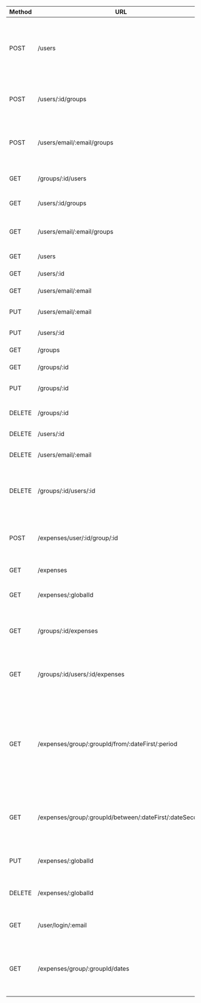 | Method        | URL           | Action        |
| ------------- | ------------- | ------------- |
| POST | /users  | create a new User without Groups, body return login and password  |
| POST | /users/:id/groups  | create/add Group for a User  with the given Id|
| POST | /users/email/:email/groups  | create/add Group for a User  with the given Email|
| GET  | /groups/:id/users  | get all Users of a Group  |
| GET  | /users/:id/groups  | get all Groups of a User  |
| GET  | /users/email/:email/groups  | get all Groups of a User by Email|
| GET  | /users  | get all Users  |
| GET  | /users/:id  | get User by ID  |
| GET  | /users/email/:email  | get User by Email  |
| PUT  | /users/email/:email  | update User by Email  |
| PUT  | /users/:id  | update User by Id  |
| GET  | /groups  | get all Groups  |
| GET  | /groups/:id  | get Group by ID  |
| PUT  | /groups/:id  | update Group by ID  |
| DELETE  | /groups/:id  | delete Group by ID  |
| DELETE  | /users/:id  | delete User by ID  |
| DELETE  | /users/email/:email  | delete User by Email  |
| DELETE  | /groups/:id/users/:id  | delete User with the given ID from the given group  |
| POST  | /expenses/user/:id/group/:id  | create and expense with Group and User by IDs |
| GET  | /expenses  | get all Expenses  |
| GET  | /expenses/:globalId  | get all Expenses by global ID  |
| GET  | /groups/:id/expenses  | get all Expenses of the Group by ID  |
| GET  | /groups/:id/users/:id/expenses  | get all Expenses of the User in the Group by ID |
| GET  | /expenses/group/:groupId/from/:dateFirst/:period  | get all Expenses from Group from date inclusive to some period (day, week, month, year) |
| GET  | /expenses/group/:groupId/between/:dateFirst/:dateSecond  | get all Expenses from Group between two dates inclusive |
| PUT  | /expenses/:globalId  | update all Expenses name by global ID  |
| DELETE  | /expenses/:globalId  | delete all Expenses by global ID  |
| GET  | /user/login/:email  | login with the given Email and password  |
| GET  | /expenses/group/:groupId/dates  | get all dates when expenses occurred in the group  |
